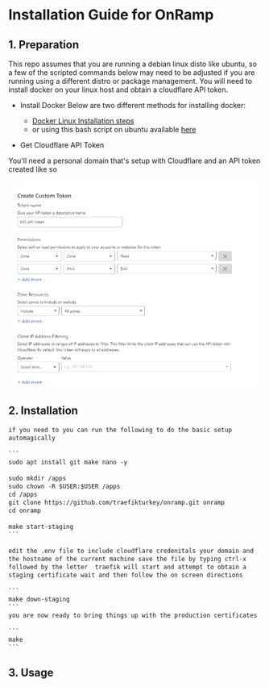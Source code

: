 # Installation Guide for OnRamp

## 1. Preparation

<p>
    This repo assumes that you are running a debian linux disto like ubuntu, so a few of the scripted commands below may need to be adjusted if you are running using a different distro or package management. You will need to install docker on your linux host and obtain a cloudflare API token.
</p>

- Install Docker
    Below are two different methods for installing docker:
    * [Docker Linux Installation steps](https://docs.docker.com/desktop/linux/install/#generic-installation-steps)
    * or using this bash script on ubuntu available [here](https://github.com/traefikturkey/onvoy/tree/master/ubuntu/bash)

    

- Get Cloudflare API Token
<p>You'll need a personal domain that's setup with Cloudflare
and an API token created like so</p>

![Cloudflare api token](/documentation/assets/cloudflare-api.png)

## 2. Installation

    if you need to you can run the following to do the basic setup automagically

    ```
    sudo apt install git make nano -y

    sudo mkdir /apps
    sudo chown -R $USER:$USER /apps
    cd /apps
    git clone https://github.com/traefikturkey/onramp.git onramp
    cd onramp

    make start-staging
    ```

    edit the .env file to include cloudflare credenitals your domain and the hostname of the current machine save the file by typing ctrl-x followed by the letter  traefik will start and attempt to obtain a staging certificate wait and then follow the on screen directions

    ```
    make down-staging
    ```
    you are now ready to bring things up with the production certificates

    ```
    make
    ```

## 3. Usage

